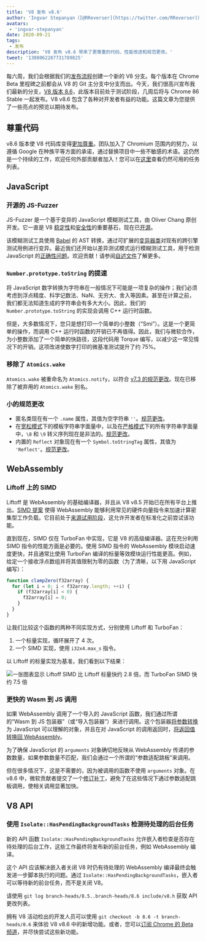```yaml
---
title: 'V8 发布 v8.6'
author: 'Ingvar Stepanyan（[@RReverser](https://twitter.com/RReverser)），一位键盘模糊测试者'
avatars:
 - 'ingvar-stepanyan'
date: 2020-09-21
tags:
 - 发布
description: 'V8 发布 v8.6 带来了更尊重的代码、性能改进和规范更改。'
tweet: '1308062287731789825'
---
```

每六周，我们会根据我们的[发布流程](https://v8.dev/docs/release-process)创建一个新的 V8 分支。每个版本在 Chrome Beta 里程碑之前都会从 V8 的 Git 主分支中分支而出。今天，我们很高兴宣布我们最新的分支，[V8 版本 8.6](https://chromium.googlesource.com/v8/v8.git/+log/branch-heads/8.6)，此版本目前处于测试阶段，几周后将与 Chrome 86 Stable 一起发布。V8 v8.6 包含了各种对开发者有益的功能。这篇文章为您提供了一些亮点的预览以期待发布。

<!--truncate-->
## 尊重代码

v8.6 版本使 V8 代码库变得[更加尊重](https://v8.dev/docs/respectful-code)。团队加入了 Chromium 范围内的努力，以遵循 Google 在种族平等方面的承诺，通过替换项目中一些不敏感的术语。这仍然是一个持续的工作，欢迎任何外部贡献者加入！您可以在[这里](https://docs.google.com/document/d/1rK7NQK64c53-qbEG-N5xz7uY_QUVI45sUxinbyikCYM/edit)查看仍然可用的任务列表。

## JavaScript

### 开源的 JS-Fuzzer

JS-Fuzzer 是一个基于变异的 JavaScript 模糊测试工具，由 Oliver Chang 原创开发。它一直是 V8 [稳定性](https://bugs.chromium.org/p/chromium/issues/list?q=ochang_js_fuzzer%20label%3AStability-Crash%20label%3AClusterfuzz%20-status%3AWontFix%20-status%3ADuplicate&can=1)和[安全性](https://bugs.chromium.org/p/chromium/issues/list?q=ochang_js_fuzzer%20label%3ASecurity%20label%3AClusterfuzz%20-status%3AWontFix%20-status%3ADuplicate&can=1)的重要基石，现在已[开源](https://chromium-review.googlesource.com/c/v8/v8/+/2320330)。

该模糊测试工具使用 [Babel](https://babeljs.io/) 的 AST 转换，通过可扩展的[变异器类](https://chromium.googlesource.com/v8/v8/+/320d98709f/tools/clusterfuzz/js_fuzzer/mutators/)对现有的跨引擎测试用例进行变异。最近我们还开始以差异测试模式运行模糊测试工具，用于检测 JavaScript 的[正确性问题](https://bugs.chromium.org/p/chromium/issues/list?q=blocking%3A1050674%20-status%3ADuplicate&can=1)。欢迎贡献！请参阅[自述文件](https://chromium.googlesource.com/v8/v8/+/master/tools/clusterfuzz/js_fuzzer/README.md)了解更多。

### `Number.prototype.toString` 的提速

将 JavaScript 数字转换为字符串在一般情况下可能是一项复杂的操作；我们必须考虑到浮点精度、科学记数法、NaN、无穷大、舍入等因素。甚至在计算之前，我们都无法知道生成的字符串会有多大大小。因此，我们的 `Number.prototype.toString` 的实现会调用 C++ 运行时函数。

但是，大多数情况下，您只是想打印一个简单的小整数（“Smi”）。这是一个更简单的操作，而调用 C++ 运行时函数的开销已不再值得。因此，我们与微软合作，为小整数添加了一个简单的快路径，这段代码用 Torque 编写，以减少这一常见情况下的开销。这项改进使数字打印的微基准测试提升了约 75%。

### 移除了 `Atomics.wake`

`Atomics.wake` 被重命名为 `Atomics.notify`，以符合 [v7.3 的规范更改](https://v8.dev/blog/v8-release-73#atomics.notify)。现在已移除了被弃用的 `Atomics.wake` 别名。

### 小的规范更改

- 匿名类现在有一个 `.name` 属性，其值为空字符串 `''`。[规范更改](https://github.com/tc39/ecma262/pull/1490)。
- 在[宽松模式](https://developer.mozilla.org/en-US/docs/Glossary/Sloppy_mode)下的模板字符串字面量中，以及在[严格模式](https://developer.mozilla.org/en-US/docs/Web/JavaScript/Reference/Strict_mode)下的所有字符串字面量中，`\8` 和 `\9` 转义序列现在是非法的。[规范更改](https://github.com/tc39/ecma262/pull/2054)。
- 内置的 `Reflect` 对象现在有一个 `Symbol.toStringTag` 属性，其值为 `'Reflect'`。[规范更改](https://github.com/tc39/ecma262/pull/2057)。

## WebAssembly

### Liftoff 上的 SIMD

Liftoff 是 WebAssembly 的基础编译器，并且从 V8 v8.5 开始已在所有平台上推出。[SIMD 提案](https://v8.dev/features/simd) 使得 WebAssembly 能够利用常见的硬件向量指令来加速计算密集型工作负载。它目前处于[来源试用阶段](https://v8.dev/blog/v8-release-84#simd-origin-trial)，这允许开发者在标准化之前尝试该功能。

直到现在，SIMD 仅在 TurboFan 中实现，它是 V8 的高级编译器。这在充分利用 SIMD 指令的性能方面是必要的。使用 SIMD 指令的 WebAssembly 模块启动速度更快，并且通常比使用 TurboFan 编译的标量等效模块运行性能更高。例如，给定一个接收浮点数组并将其值限制为零的函数（为了清晰，以下用 JavaScript 编写）：

```js
function clampZero(f32array) {
  for (let i = 0; i < f32array.length; ++i) {
    if (f32array[i] < 0) {
      f32array[i] = 0;
    }
  }
}
```

让我们比较这个函数的两种不同实现方式，分别使用 Liftoff 和 TurboFan：

1. 一个标量实现，循环展开了 4 次。
2. 一个 SIMD 实现，使用 `i32x4.max_s` 指令。

以 Liftoff 的标量实现为基准，我们看到以下结果：

![一张图表显示 Liftoff SIMD 比 Liftoff 标量快约 2.8 倍，而 TurboFan SIMD 快约 7.5 倍](/_img/v8-release-86/simd.svg)

### 更快的 Wasm 到 JS 调用

如果 WebAssembly 调用了一个导入的 JavaScript 函数，我们通过所谓的“Wasm 到 JS 包装器”（或“导入包装器”）来进行调用。这个包装器[将参数转换](https://webassembly.github.io/spec/js-api/index.html#tojsvalue)为 JavaScript 可以理解的对象，并且在对 JavaScript 的调用返回时，[将返回值转换回 WebAssembly](https://webassembly.github.io/spec/js-api/index.html#towebassemblyvalue)。

为了确保 JavaScript 的 `arguments` 对象确切地反映从 WebAssembly 传递的参数数量，如果参数数量不匹配，我们会通过一个所谓的“参数适配跳板”来调用。

但在很多情况下，这是不需要的，因为被调用的函数不使用 `arguments` 对象。在 v8.6 中，微软贡献者提交了一个[修订补丁](https://crrev.com/c/2317061)，避免了在这些情况下通过参数适配跳板调用，使相关调用显著加快。

## V8 API

### 使用 `Isolate::HasPendingBackgroundTasks` 检测待处理的后台任务

新的 API 函数 `Isolate::HasPendingBackgroundTasks` 允许嵌入者检查是否存在待处理的后台工作，这些工作最终将发布新的前台任务，例如 WebAssembly 编译。

这个 API 应该解决嵌入者关闭 V8 时仍有待处理的 WebAssembly 编译最终会触发进一步脚本执行的问题。通过 `Isolate::HasPendingBackgroundTasks`，嵌入者可以等待新的前台任务，而不是关闭 V8。

请使用 `git log branch-heads/8.5..branch-heads/8.6 include/v8.h` 获取 API 更改列表。

拥有 V8 活动检出的开发人员可以使用 `git checkout -b 8.6 -t branch-heads/8.6` 来体验 V8 v8.6 中的新增功能。或者，您可以[订阅 Chrome 的 Beta 频道](https://www.google.com/chrome/browser/beta.html)，并尽快尝试这些新功能。
